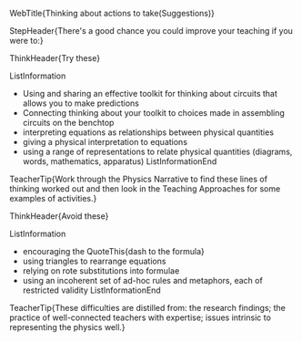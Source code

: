 WebTitle{Thinking about actions to take(Suggestions)}

StepHeader{There's a good chance you could improve your teaching if you were to:}

ThinkHeader{Try these}

ListInformation
- Using and sharing an effective toolkit for thinking about circuits that allows you to make predictions
- Connecting thinking about your toolkit to choices made in assembling circuits on the benchtop
- interpreting equations as relationships between physical quantities
- giving a physical interpretation to equations
- using a range of representations to relate physical quantities (diagrams, words, mathematics, apparatus)
ListInformationEnd

TeacherTip{Work through the Physics Narrative to find these lines of thinking worked out and then look in the Teaching Approaches for some examples of activities.}

ThinkHeader{Avoid these}

ListInformation
- encouraging the QuoteThis{dash to the formula}
- using triangles to rearrange equations
- relying on rote substitutions into formulae
- using an incoherent set of ad-hoc rules and metaphors, each of restricted validity
ListInformationEnd

TeacherTip{These difficulties are distilled from: the research findings; the practice of well-connected teachers with expertise; issues intrinsic to representing the physics well.}

